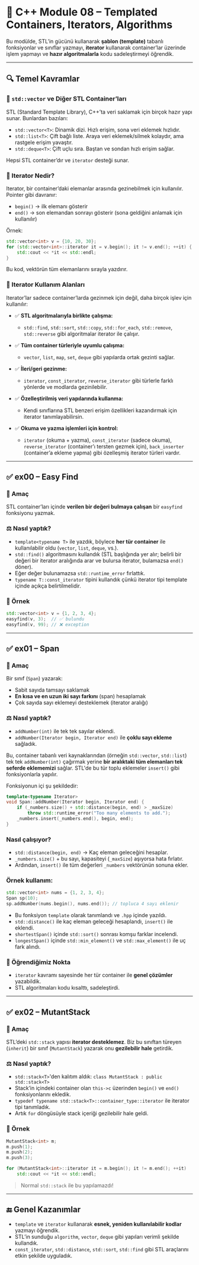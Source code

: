 # 📘 C++ Module 08 – Templated Containers, Iterators, Algorithms

Bu modülde, STL’in gücünü kullanarak **şablon (template)** tabanlı fonksiyonlar ve sınıflar yazmayı, **iterator** kullanarak container’lar üzerinde işlem yapmayı ve **hazır algoritmalarla** kodu sadeleştirmeyi öğrendik.

---

## 🔍 Temel Kavramlar

### 🔢 `std::vector` ve Diğer STL Container’ları

STL (Standard Template Library), C++’ta veri saklamak için birçok hazır yapı sunar. Bunlardan bazıları:

* `std::vector<T>`: Dinamik dizi. Hızlı erişim, sona veri eklemek hızlıdır.
* `std::list<T>`: Çift bağlı liste. Araya veri eklemek/silmek kolaydır, ama rastgele erişim yavaştır.
* `std::deque<T>`: Çift uçlu sıra. Baştan ve sondan hızlı erişim sağlar.

Hepsi STL container’dır ve `iterator` desteği sunar.

### 🧭 Iterator Nedir?

Iterator, bir container’daki elemanlar arasında gezinebilmek için kullanılır. Pointer gibi davranır:

* `begin()` → ilk elemanı gösterir
* `end()` → son elemandan sonrayı gösterir (sona geldiğini anlamak için kullanılır)

Örnek:

```cpp
std::vector<int> v = {10, 20, 30};
for (std::vector<int>::iterator it = v.begin(); it != v.end(); ++it) {
    std::cout << *it << std::endl;
}
```

Bu kod, vektörün tüm elemanlarını sırayla yazdırır.

### 🔧 Iterator Kullanım Alanları

Iterator’lar sadece container’larda gezinmek için değil, daha birçok işlev için kullanılır:

* ✅ **STL algoritmalarıyla birlikte çalışma:**

  * `std::find`, `std::sort`, `std::copy`, `std::for_each`, `std::remove`, `std::reverse` gibi algoritmalar iterator ile çalışır.

* ✅ **Tüm container türleriyle uyumlu çalışma:**

  * `vector`, `list`, `map`, `set`, `deque` gibi yapılarda ortak gezinti sağlar.

* ✅ **İleri/geri gezinme:**

  * `iterator`, `const_iterator`, `reverse_iterator` gibi türlerle farklı yönlerde ve modlarda gezinilebilir.

* ✅ **Özelleştirilmiş veri yapılarında kullanma:**

  * Kendi sınıflarına STL benzeri erişim özellikleri kazandırmak için iterator tanımlayabilirsin.

* ✅ **Okuma ve yazma işlemleri için kontrol:**

  * `iterator` (okuma + yazma), `const_iterator` (sadece okuma), `reverse_iterator` (container’ı tersten gezmek için), `back_inserter` (container’a ekleme yapma) gibi özelleşmiş iterator türleri vardır.

---

## ✅ ex00 – Easy Find

### 🎯 Amaç

STL container’ları içinde **verilen bir değeri bulmaya çalışan** bir `easyfind` fonksiyonu yazmak.

### ⚖️ Nasıl yaptık?

* `template<typename T>` ile yazdık, böylece **her tür container** ile kullanılabilir oldu (`vector`, `list`, `deque`, vs.).
* `std::find()` algoritmasını kullandık (STL <algorithm> başlığında yer alır; belirli bir değeri bir iterator aralığında arar ve bulursa iterator, bulamazsa `end()` döner).
* Eğer değer bulunamazsa `std::runtime_error` fırlattık.
* `typename T::const_iterator` tipini kullandık çünkü iterator tipi template içinde açıkça belirtilmelidir.

### 📌 Örnek

```cpp
std::vector<int> v = {1, 2, 3, 4};
easyfind(v, 3);  // ✅ bulundu
easyfind(v, 99); // ❌ exception
```

---

## ✅ ex01 – Span

### 🎯 Amaç

Bir sınıf (`Span`) yazarak:

* Sabit sayıda tamsayı saklamak
* **En kısa ve en uzun iki sayı farkını** (span) hesaplamak
* Çok sayıda sayı eklemeyi desteklemek (iterator aralığı)

### ⚖️ Nasıl yaptık?

* `addNumber(int)` ile tek tek sayılar eklendi.
* `addNumber(Iterator begin, Iterator end)` ile **çoklu sayı ekleme** sağladık.

Bu, container tabanlı veri kaynaklarından (örneğin `std::vector`, `std::list`) tek tek `addNumber(int)` çağırmak yerine **bir aralıktaki tüm elemanları tek seferde eklememizi** sağlar. STL'de bu tür toplu eklemeler `insert()` gibi fonksiyonlarla yapılır.

Fonksiyonun içi şu şekildedir:

```cpp
template<typename Iterator>
void Span::addNumber(Iterator begin, Iterator end) {
    if (_numbers.size() + std::distance(begin, end) > _maxSize)
        throw std::runtime_error("Too many elements to add.");
    _numbers.insert(_numbers.end(), begin, end);
}
```

### Nasıl çalışıyor?

* `std::distance(begin, end)` → Kaç eleman geleceğini hesaplar.
* `_numbers.size()` + bu sayı, kapasiteyi (`_maxSize`) aşıyorsa hata fırlatır.
* Ardından, `insert()` ile tüm değerleri `_numbers` vektörünün sonuna ekler.

### Örnek kullanım:

```cpp
std::vector<int> nums = {1, 2, 3, 4};
Span sp(10);
sp.addNumber(nums.begin(), nums.end()); // topluca 4 sayı eklenir
```

* Bu fonksiyon `template` olarak tanımlandı ve `.hpp` içinde yazıldı.
* `std::distance()` ile kaç eleman geleceği hesaplandı, `insert()` ile eklendi.
* `shortestSpan()` içinde `std::sort()` sonrası komşu farklar incelendi.
* `longestSpan()` içinde `std::min_element()` ve `std::max_element()` ile uç fark alındı.

### 🧠 Öğrendiğimiz Nokta

* `iterator` kavramı sayesinde her tür container ile **genel çözümler** yazabildik.
* STL algoritmaları kodu kısalttı, sadeleştirdi.

---

## ✅ ex02 – MutantStack

### 🎯 Amaç

STL’deki `std::stack` yapısı **iterator desteklemez**. Biz bu sınıftan türeyen (`inherit`) bir sınıf (`MutantStack`) yazarak onu **gezilebilir hale** getirdik.

### ⚖️ Nasıl yaptık?

* `std::stack<T>`'den kalıtım aldık: `class MutantStack : public std::stack<T>`
* Stack’in içindeki container olan `this->c` üzerinden `begin()` ve `end()` fonksiyonlarını ekledik.
* `typedef typename std::stack<T>::container_type::iterator` ile iterator tipi tanımladık.
* Artık `for` döngüsüyle stack içeriği gezilebilir hale geldi.

### 📌 Örnek

```cpp
MutantStack<int> m;
m.push(1);
m.push(2);
m.push(3);

for (MutantStack<int>::iterator it = m.begin(); it != m.end(); ++it)
    std::cout << *it << std::endl;
```

> Normal `std::stack` ile bu yapılamazdı!

---

## 🔚 Genel Kazanımlar

* `template` ve `iterator` kullanarak **esnek, yeniden kullanılabilir kodlar** yazmayı öğrendik.
* STL’in sunduğu `algorithm`, `vector`, `deque` gibi yapıları verimli şekilde kullandık.
* `const_iterator`, `std::distance`, `std::sort`, `std::find` gibi STL araçlarını etkin şekilde uyguladık.
